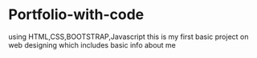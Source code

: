 # Portfolio-with-code
using HTML,CSS,BOOTSTRAP,Javascript
this is my first basic project on web designing which includes basic info about me
